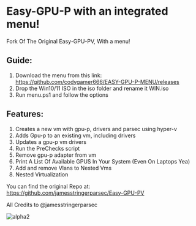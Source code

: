 # Easy-GPU-P with an integrated menu!
Fork Of The Original Easy-GPU-PV, With a menu!

## Guide:
1. Download the menu from this link: https://github.com/codygamer666/EASY-GPU-P-MENU/releases 
2. Drop the Win10/11 ISO in the iso folder and rename it WIN.iso
3. Run menu.ps1 and follow the options

## Features:
1. Creates a new vm with gpu-p, drivers and parsec using hyper-v
2. Adds Gpu-p to an existing vm, including drivers
3. Updates a gpu-p vm drivers
4. Run the PreChecks script
5. Remove gpu-p adapter from vm
6. Print A List Of Available GPUS In Your System (Even On Laptops Yea)
7. Add and remove Vlans to Nested Vms
8. Nested Virtualization

You can find the original Repo at: https://github.com/jamesstringerparsec/Easy-GPU-PV

All Credits to @jamesstringerparsec

![alpha2](https://user-images.githubusercontent.com/96527590/149499777-2008a4c7-e914-41f4-b536-03f1520c1c93.JPG)
